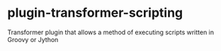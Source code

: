 plugin-transformer-scripting
============================

Transformer plugin that allows a method of executing scripts written in Groovy or Jython
